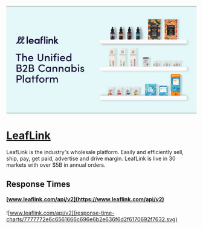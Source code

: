 [![Visit LeafLink](imagePreview.jpg)](https://www.leaflink.com)

# [LeafLink](https://www.leaflink.com)

LeafLink is the industry's wholesale platform. Easily and efficiently sell, ship, pay, get paid, advertise and drive margin. LeafLink is live in 30 markets with over $5B in annual orders.

## Response Times

#### [www.leaflink.com/api/v2](https://www.leaflink.com/api/v2)

![www.leaflink.com/api/v2](response-time-charts/7777772e6c6561666c696e6b2e636f6d2f6170692f7632.svg)

